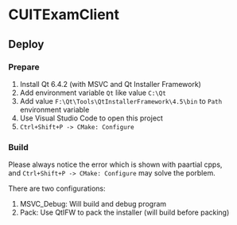 # CUITExamClient

## Deploy

### Prepare

1. Install Qt 6.4.2 (with MSVC and Qt Installer Framework)
2. Add environment variable `Qt` like value `C:\Qt`
3. Add value `F:\Qt\Tools\QtInstallerFramework\4.5\bin` to `Path` environment variable
4. Use Visual Studio Code to open this project
5. `Ctrl+Shift+P -> CMake: Configure`

### Build

Please always notice the error which is shown with paartial cpps,\
and `Ctrl+Shift+P -> CMake: Configure` may solve the porblem.

There are two configurations:

1. MSVC_Debug: Will build and debug program
2. Pack: Use QtIFW to pack the installer (will build before packing)
